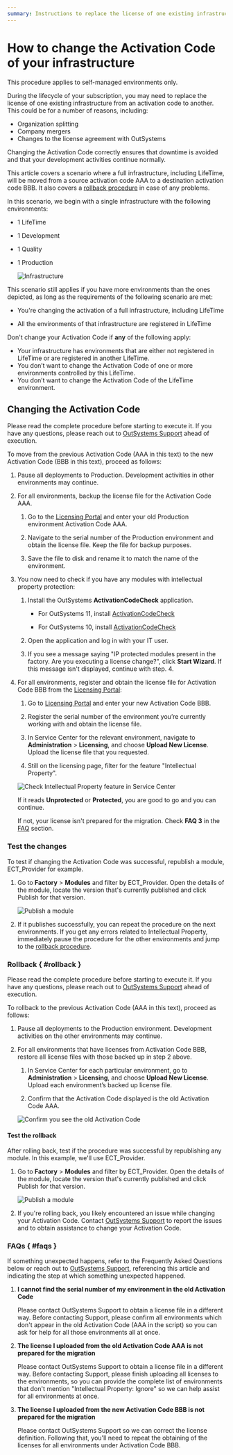 ```yaml
---
summary: Instructions to replace the license of one existing infrastructure from one Activation Code to another.
---
```


# How to change the Activation Code of your infrastructure

<div class="info" markdown="1">

This procedure applies to self-managed environments only.

</div>

During the lifecycle of your subscription, you may need to replace the license of one existing infrastructure from an activation code to another. This could be for a number of reasons, including:

* Organization splitting
* Company mergers
* Changes to the license agreement with OutSystems

Changing the Activation Code correctly ensures that downtime is avoided and that your development activities continue normally.

This article covers a scenario where a full infrastructure, including LifeTime, will be moved from a source activation code AAA to a destination activation code BBB. It also covers a [rollback procedure](#rollback) in case of any problems. 

In this scenario, we begin with a single infrastructure with the following environments:

* 1 LifeTime
* 1 Development
* 1 Quality
* 1 Production

    ![Infrastructure](images/change-ac-system.png)

This scenario still applies if you have more environments than the ones depicted, as long as the requirements of the following scenario are met:

* You're changing the activation of a full infrastructure, including LifeTime

* All the environments of that infrastructure are registered in LifeTime

<div class="warning" markdown="1">

Don't change your Activation Code if **any** of the following apply:

* Your infrastructure has environments that are either not registered in LifeTime or are registered in another LifeTime. 
* You don’t want to change the Activation Code of one or more environments controlled by this LifeTime.
* You don’t want to change the Activation Code of the LifeTime environment.

</div>

## Changing the Activation Code

Please read the complete procedure before starting to execute it. If you have any questions, please reach out to [OutSystems Support](https://success.outsystems.com/Support) ahead of execution. 


To move from the previous Activation Code (AAA in this text) to the new Activation Code (BBB in this text), proceed as follows:

1. Pause all deployments to Production. Development activities in other environments may continue.

1. For all environments, backup the license file for the Activation Code AAA.

    1. Go to the [Licensing Portal](https://www.outsystems.com/licensing) and enter your old Production environment Activation Code AAA.

    1. Navigate to the serial number of the Production environment and obtain the license file. Keep the file for backup purposes.

    1. Save the file to disk and rename it to match the name of the environment.

1. You now need to check if you have any modules with intellectual property protection:

    1. Install the OutSystems **ActivationCodeCheck** application.

        * For OutSystems 11, install [ActivationCodeCheck](../licensing/ipp/files/ActivationCodeCheck-O11.oap)

        * For OutSystems 10, install [ActivationCodeCheck](../licensing/ipp/files/ActivationCodeCheck-O10.oap)

    1. Open the application and log in with your IT user.

    1. If you see a message saying "IP protected modules present in the factory. Are you executing a license change?", click **Start Wizard**. If this message isn't displayed, continue with step. 4. 

1. For all environments, register and obtain the license file for Activation Code BBB from the [Licensing Portal](https://www.outsystems.com/licensing):

    1. Go to [Licensing Portal](https://www.outsystems.com/licensing) and enter your new Activation Code BBB.

    1. Register the serial number of the environment you’re currently working with and obtain the license file.

    1. In Service Center for the relevant environment, navigate to **Administration** > **Licensing**, and choose **Upload New License**. Upload the license file that you requested.

    1. Still on the licensing page, filter for the feature "Intellectual Property".

    ![Check Intellectual Property feature in Service Center](images/change-ac-ipp-sc.png)

    If it reads **Unprotected** or **Protected**, you are good to go and you can continue. 

    If not, your license isn't prepared for the migration. Check **FAQ 3** in the [FAQ](#faqs) section.

### Test the changes 

To test if changing the Activation Code was successful, republish a module, ECT_Provider for example.

1. Go to **Factory** > **Modules** and filter by ECT_Provider. Open the details of the module, locate the version that's currently published and click Publish for that version.

    ![Publish a module](images/change-ac-publish-sc.png)

1. If it publishes successfully, you can repeat the procedure on the next environments. If you get any errors related to Intellectual Property, immediately pause the procedure for the other environments and jump to the [rollback procedure](#rollback).


### Rollback { #rollback }

Please read the complete procedure before starting to execute it. If you have any questions, please reach out to [OutSystems Support](https://success.outsystems.com/Support) ahead of execution. 

To rollback to the previous Activation Code (AAA in this text), proceed as follows:

1. Pause all deployments to the Production environment. 
Development activities on the other environments may continue.

1. For all environments that have licenses from Activation Code BBB, restore all license files with those backed up in step 2 above.

    1. In Service Center for each particular environment, go to **Administration** > **Licensing**, and choose **Upload New License**. Upload each environment’s backed up license file.

    1. Confirm that the Activation Code displayed is the old Activation Code AAA.

    ![Confirm you see the old Activation Code](images/change-ac-rollback-sc.png)

#### Test the rollback

After rolling back, test if the procedure was successful by republishing any module. In this example, we'll use ECT_Provider.


1. Go to **Factory** > **Modules** and filter by ECT_Provider. Open the details of the module, locate the version that's currently published and click Publish for that version.

    ![Publish a module](images/change-ac-publish-sc.png)

1. If you're rolling back, you likely encountered an issue while changing your Activation Code. Contact [OutSystems Support](https://success.outsystems.com/Support) to report the issues and to obtain assistance to change your Activation Code.

### FAQs { #faqs }

If something unexpected happens, refer to the Frequently Asked Questions below or reach out to [OutSystems Support](https://success.outsystems.com/Support), referencing this article and indicating the step at which something unexpected happened.

1. **I cannot find the serial number of my environment in the old Activation Code**

    Please contact OutSystems Support to obtain a license file in a different way. Before contacting Support, please confirm all environments which don't appear in the old Activation Code (AAA in the script) so you can ask for help for all those environments all at once.

1. **The license I uploaded from the old Activation Code AAA is not prepared for the migration**

    Please contact OutSystems Support to obtain a license file in a different way. Before contacting Support, please finish uploading all licenses to the environments, so you can provide the complete list of environments that don't mention "Intellectual Property: Ignore" so we can help assist for all environments at once.
    
1. **The license I uploaded from the new Activation Code BBB is not prepared for the migration**

    Please contact OutSystems Support so we can correct the license definition. Following that, you'll need to repeat the obtaining of the licenses for all environments under Activation Code BBB.
